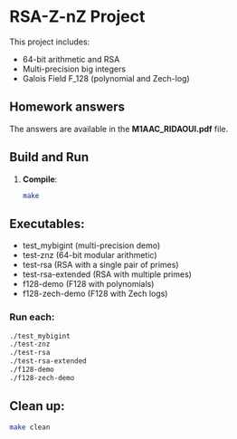# RSA-Z-nZ Project

This project includes:

- 64-bit arithmetic and RSA
- Multi-precision big integers
- Galois Field F_128 (polynomial and Zech-log)

## Homework answers

The answers are available in the **M1AAC_RIDAOUI.pdf**  file.

## Build and Run

1. **Compile**:
   ```bash
   make
    ```

## Executables:
- test_mybigint (multi-precision demo)
- test-znz (64-bit modular arithmetic)
- test-rsa (RSA with a single pair of primes)
- test-rsa-extended (RSA with multiple primes)
- f128-demo (F128 with polynomials)
- f128-zech-demo (F128​ with Zech logs)

### Run each:

```bash
./test_mybigint
./test-znz
./test-rsa
./test-rsa-extended
./f128-demo
./f128-zech-demo
```

## Clean up:

```bash
make clean
```
